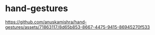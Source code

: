# hand-gestures


https://github.com/anuskamishra/hand-gestures/assets/71863117/8d65b853-8667-4475-9415-86945270f533


